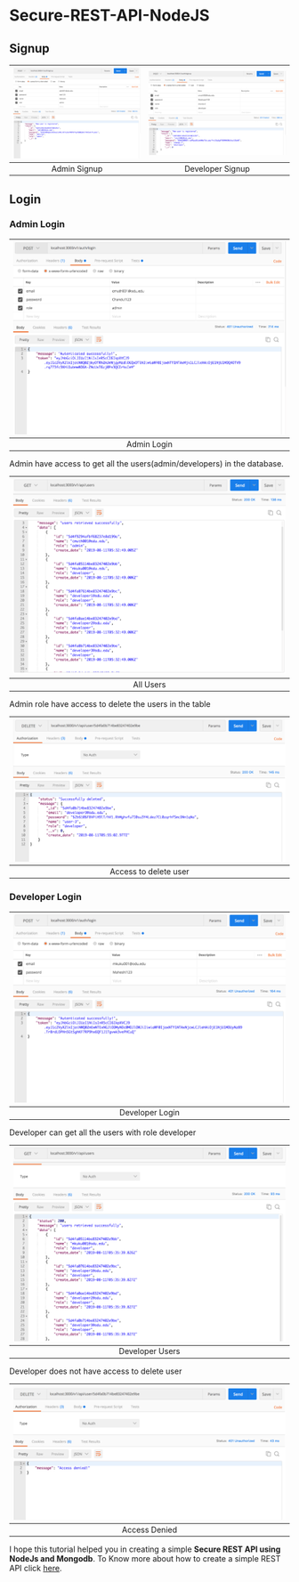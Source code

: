 # Secure-REST-API-NodeJS

## Signup
| ![Admin Signup](public/admin.png)  | ![Developer Signup](public/developer.png) |
|:---:|:---:|
| Admin Signup | Developer Signup | 

## Login

### Admin Login

| ![Admin Login](public/admin-login.png)  |
|:---:|
| Admin Login |

Admin have access to get all the users(admin/developers) in the database.

| ![All Users](public/allUsers.png)  |
|:---:|
| All Users |

Admin role have access to delete the users in the table

| ![Delete User](public/delete-access.png)  |
|:---:|
| Access to delete user |

### Developer Login

| ![Developer Login](public/developer-login.png)  |
|:---:|
| Developer Login |

Developer can get all the users with role developer

| ![Developer Users](public/users-developers.png)  |
|:---:|
| Developer Users |

Developer does not have access to delete user

| ![Access Denied](public/delete-access-denied.png)  |
|:---:|
| Access Denied |


I hope this tutorial helped you in creating a simple **Secure REST API using NodeJs and Mongodb**. To Know more about how to create  a simple REST API click [here](https://github.com/cmuth001/REST-API-Express-Node-MongoDB).
